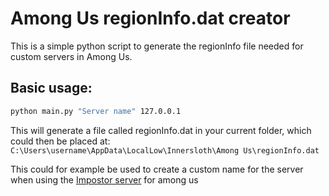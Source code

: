 # Among Us regionInfo.dat creator

This is a simple python script to generate the regionInfo file needed for custom servers in Among Us.

## Basic usage:

```sh
python main.py "Server name" 127.0.0.1
```

This will generate a file called regionInfo.dat in your current folder, which could then be placed at:
`C:\Users\username\AppData\LocalLow\Innersloth\Among Us\regionInfo.dat`

This could for example be used to create a custom name for the server when using the [Impostor server](https://github.com/AeonLucid/Impostor) for among us
